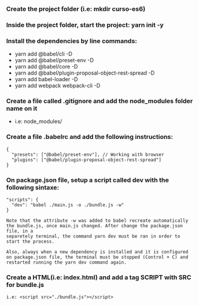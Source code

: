 ### Create the project folder (i.e: mkdir curso-es6)

### Inside the project folder, start the project: yarn init -y

### Install the dependencies by line commands:

- yarn add @babel/cli -D
- yarn add @babel/preset-env -D
- yarn add @babel/core -D
- yarn add @babel/plugin-proposal-object-rest-spread -D
- yarn add babel-loader -D
- yarn add webpack webpack-cli -D

### Create a file called .gitignore and add the node_modules folder name on it

- i.e: node_modules/

### Create a file .babelrc and add the following instructions:

    {
      "presets": ["@babel/preset-env"], // Working with browser
      "plugins": ["@babel/plugin-proposal-object-rest-spread"]
    }

### On package.json file, setup a script called dev with the following sintaxe:

    "scripts": {
      "dev": "babel ./main.js -o ./bundle.js -w"
    }

    Note that the attribute -w was added to babel recreate automatically the bundle.js, once main.js changed. After change the package.json file, in a
    separetely terminal, the command yarn dev must be ran in order to start the process.

    Also, always when a new dependency is installed and it is configured on package.json file, the terminal must be stopped (Control + C) and restarted running the yarn dev command again.

### Create a HTML(i.e: index.html) and add a tag SCRIPT with SRC for bundle.js

    i.e: <script src="./bundle.js"></script>
